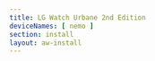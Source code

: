 ```yaml
---
title: LG Watch Urbane 2nd Edition
deviceNames: [ nemo ]
section: install
layout: aw-install
---
```

